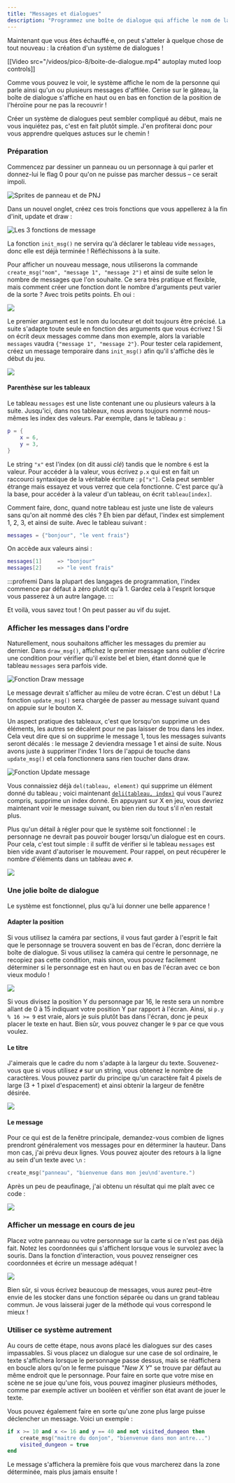 ```yaml
---
title: "Messages et dialogues"
description: "Programmez une boîte de dialogue qui affiche le nom de la personne ainsi qu'un ou plusieurs messages d'affilée."
---
```


Maintenant que vous êtes échauffé·e, on peut s'atteler à quelque chose de tout nouveau : la création d'un système de dialogues !

[[Video src="/videos/pico-8/boite-de-dialogue.mp4" autoplay muted loop controls]]

Comme vous pouvez le voir, le système affiche le nom de la personne qui parle ainsi qu'un ou plusieurs messages d'affilée. Cerise sur le gâteau, la boîte de dialogue s'affiche en haut ou en bas en fonction de la position de l'héroïne pour ne pas la recouvrir !

Créer un système de dialogues peut sembler compliqué au début, mais ne vous inquiétez pas, c'est en fait plutôt simple. J'en profiterai donc pour vous apprendre quelques astuces sur le chemin !

### Préparation

Commencez par dessiner un panneau ou un personnage à qui parler et donnez-lui le flag 0 pour qu'on ne puisse pas marcher dessus – ce serait impoli.

![Sprites de panneau et de PNJ](./sprites-messages.png)

Dans un nouvel onglet, créez ces trois fonctions que vous appellerez à la fin d'init, update et draw :

![Les 3 fonctions de message](./onglet-messages.png)

La fonction `init_msg()` ne servira qu'à déclarer le tableau vide `messages`, donc elle est déjà terminée ! Réfléchissons à la suite.

Pour afficher un nouveau message, nous utiliserons la commande `create_msg("nom", "message 1", "message 2")` et ainsi de suite selon le nombre de messages que l'on souhaite. Ce sera très pratique et flexible, mais comment créer une fonction dont le nombre d'arguments peut varier de la sorte ? Avec trois petits points. Eh oui :

![](./arguments-variables.png)

Le premier argument est le nom du locuteur et doit toujours être précisé. La suite s'adapte toute seule en fonction des arguments que vous écrivez ! Si on écrit deux messages comme dans mon exemple, alors la variable `messages` vaudra `{"message 1", "message 2"}`. Pour tester cela rapidement, créez un message temporaire dans `init_msg()` afin qu'il s'affiche dès le début du jeu.

![](./message-temporaire.png)

#### Parenthèse sur les tableaux

Le tableau `messages` est une liste contenant une ou plusieurs valeurs à la suite. Jusqu'ici, dans nos tableaux, nous avons toujours nommé nous-mêmes les index des valeurs. Par exemple, dans le tableau `p` :

```lua
p = {
    x = 6,
    y = 3,
}
```

Le string `"x"` est l'index (on dit aussi *clé*) tandis que le nombre `6` est la valeur. Pour accéder à la valeur, vous écrivez `p.x` qui est en fait un raccourci syntaxique de la véritable écriture : `p["x"]`. Cela peut sembler étrange mais essayez et vous verrez que cela fonctionne. C'est parce qu'à la base, pour accéder à la valeur d'un tableau, on écrit `tableau[index]`.

Comment faire, donc, quand notre tableau est juste une liste de valeurs sans qu'on ait nommé des clés ? Eh bien par défaut, l'index est simplement 1, 2, 3, et ainsi de suite. Avec le tableau suivant :

```lua
messages = {"bonjour", "le vent frais"}
```

On accède aux valeurs ainsi :

```lua
messages[1]     => "bonjour"
messages[2]     => "le vent frais"
```

:::profremi
Dans la plupart des langages de programmation, l'index commence par défaut à zéro plutôt qu'à 1. Gardez cela à l'esprit lorsque vous passerez à un autre langage.
:::

Et voilà, vous savez tout ! On peut passer au vif du sujet.

### Afficher les messages dans l'ordre

Naturellement, nous souhaitons afficher les messages du premier au dernier. Dans `draw_msg()`, affichez le premier message sans oublier d'écrire une condition pour vérifier qu'il existe bel et bien, étant donné que le tableau `messages` sera parfois vide.

![Fonction Draw message](./draw-msg.png)

Le message devrait s'afficher au mileu de votre écran. C'est un début ! La fonction `update_msg()` sera chargée de passer au message suivant quand on appuie sur le bouton X.

Un aspect pratique des tableaux, c'est que lorsqu'on supprime un des éléments, les autres se décalent pour ne pas laisser de trou dans les index. Cela veut dire que si on supprime le message 1, tous les messages suivants seront décalés : le message 2 deviendra message 1 et ainsi de suite. Nous avons juste à supprimer l'index 1 lors de l'appui de touche dans `update_msg()` et cela fonctionnera sans rien toucher dans draw.

![Fonction Update message](./update-msg.png)

Vous connaissiez déjà `del(tableau, element)` qui supprime un élément donné du tableau ; voici maintenant [`deli(tableau, index)`](https://www.lexaloffle.com/pico-8.php?page=manual#main_div:~:text=deli%20t%20%5Bi%5D) qui vous l'aurez compris, supprime un index donné. En appuyant sur X en jeu, vous devriez maintenant voir le message suivant, ou bien rien du tout s'il n'en restait plus.

Plus qu'un détail à régler pour que le système soit fonctionnel : le personnage ne devrait pas pouvoir bouger lorsqu'un dialogue est en cours. Pour cela, c'est tout simple : il suffit de vérifier si le tableau `messages` est bien vide avant d'autoriser le mouvement. Pour rappel, on peut récupérer le nombre d'éléments dans un tableau avec `#`.

![](./empecher-mouvement.png)

### Une jolie boîte de dialogue

Le système est fonctionnel, plus qu'à lui donner une belle apparence !

#### Adapter la position

Si vous utilisez la caméra par sections, il vous faut garder à l'esprit le fait que le personnage se trouvera souvent en bas de l'écran, donc derrière la boîte de dialogue. Si vous utilisez la caméra qui centre le personnage, ne recopiez pas cette condition, mais sinon, vous pouvez facilement déterminer si le personnage est en haut ou en bas de l'écran avec ce bon vieux modulo !

![](./y-message.png)

Si vous divisez la position Y du personnage par 16, le reste sera un nombre allant de 0 à 15 indiquant votre position Y par rapport à l'écran. Ainsi, si `p.y % 16 >= 9` est vraie, alors je suis plutôt bas dans l'écran, donc je peux placer le texte en haut. Bien sûr, vous pouvez changer le `9` par ce que vous voulez.

#### Le titre

J'aimerais que le cadre du nom s'adapte à la largeur du texte. Souvenez-vous que si vous utilisez `#` sur un string, vous obtenez le nombre de caractères. Vous pouvez partir du principe qu'un caractère fait 4 pixels de large (3 + 1 pixel d'espacement) et ainsi obtenir la largeur de fenêtre désirée.

![](./titre.png)

#### Le message

Pour ce qui est de la fenêtre principale, demandez-vous combien de lignes prendront généralement vos messages pour en déterminer la hauteur. Dans mon cas, j'ai prévu deux lignes. Vous pouvez ajouter des retours à la ligne au sein d'un texte avec `\n` :

```lua
create_msg("panneau", "bienvenue dans mon jeu\nd'aventure.")
```

Après un peu de peaufinage, j'ai obtenu un résultat qui me plaît avec ce code :

![](./design-final.png)

### Afficher un message en cours de jeu

Placez votre panneau ou votre personnage sur la carte si ce n'est pas déjà fait. Notez les coordonnées qui s'affichent lorsque vous le survolez avec la souris. Dans la fonction d'interaction, vous pouvez renseigner ces coordonnées et écrire un message adéquat !

![](./messages-dans-interact.png)

Bien sûr, si vous écrivez beaucoup de messages, vous aurez peut-être envie de les stocker dans une fonction séparée ou dans un grand tableau commun. Je vous laisserai juger de la méthode qui vous correspond le mieux !

### Utiliser ce système autrement

Au cours de cette étape, nous avons placé les dialogues sur des cases impassables. Si vous placez un dialogue sur une case de sol ordinaire, le texte s'affichera lorsque le personnage passe dessus, mais se réaffichera en boucle alors qu'on le ferme puisque "*New X Y*" se trouve par défaut au même endroit que le personnage. Pour faire en sorte que votre mise en scène ne se joue qu'une fois, vous pouvez imaginer plusieurs méthodes, comme par exemple activer un booléen et vérifier son état avant de jouer le texte.

Vous pouvez également faire en sorte qu'une zone plus large puisse déclencher un message. Voici un exemple :

```lua
if x >= 10 and x <= 16 and y == 40 and not visited_dungeon then
    create_msg("maitre du donjon", "bienvenue dans mon antre...")
    visited_dungeon = true
end
```

Le message s'affichera la première fois que vous marcherez dans la zone déterminée, mais plus jamais ensuite !
